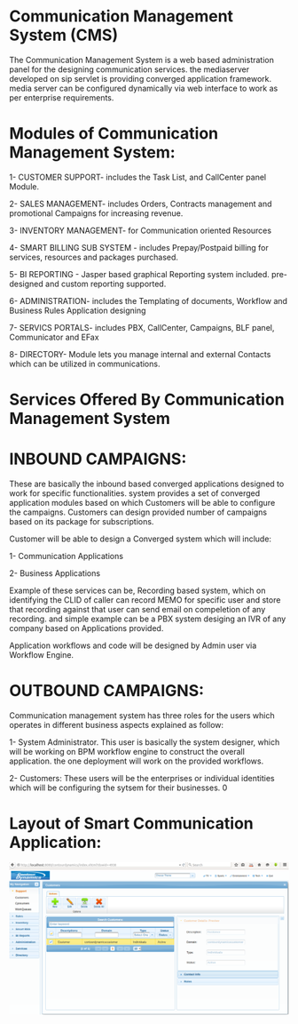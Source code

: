 # Communication Management System (CMS)

The Communication Management System is a web based administration panel for the designing communication services. the mediaserver developed on sip servlet is providing converged application framework. media server can be configured dynamically via web interface to work as per enterprise requirements.

Modules of Communication Management System:
============

1- CUSTOMER SUPPORT- includes the Task List, and CallCenter panel Module.

2- SALES MANAGEMENT-  includes Orders, Contracts management and promotional Campaigns for increasing revenue.

3- INVENTORY MANAGEMENT- for Communication oriented Resources

4- SMART BILLING SUB SYSTEM - includes Prepay/Postpaid billing for services, resources and packages purchased.

5- BI REPORTING - Jasper based graphical Reporting system included. pre-designed and custom reporting supported.

6- ADMINISTRATION-  includes the Templating of documents, Workflow and Business Rules Application designing

7- SERVICS PORTALS- includes PBX, CallCenter, Campaigns, BLF panel, Communicator and EFax

8- DIRECTORY-  Module lets you manage internal and external Contacts which can be utilized in communications.


Services Offered By Communication Management System
============
INBOUND CAMPAIGNS:
============
These are basically the inbound based converged applications designed to work for specific functionalities. system provides a set of converged application modules based on which Customers will be able to configure the campaigns. Customers can design provided number of campaigns based on its package for subscriptions. 

Customer will be able to design a Converged system which will include:

1- Communication Applications

2- Business Applications

Example of these services can be, Recording based system, which on identifying the CLID of caller can record MEMO for specific user and store that recording against that user can send email on compeletion of any recording. and simple example can be a PBX system desiging an IVR of any company based on Applications provided. 

Application workflows and code will be designed by Admin user via Workflow Engine. 

OUTBOUND CAMPAIGNS:
============



Communication management system has three roles for the users which operates in different business aspects explained as follow:

1- System Administrator. 
This user is basically the system designer, which will be working on BPM workflow engine to construct the overall application. the one deployment will work on the provided workflows. 

2- Customers:
These users will be the enterprises or individual identities which will be configuring the sytsem for their businesses. 0

# Layout of Smart Communication Application:

![](https://github.com/Contourdynamics/smartcommunication/blob/master/Layout/Layout-SmartCommunication.png)
